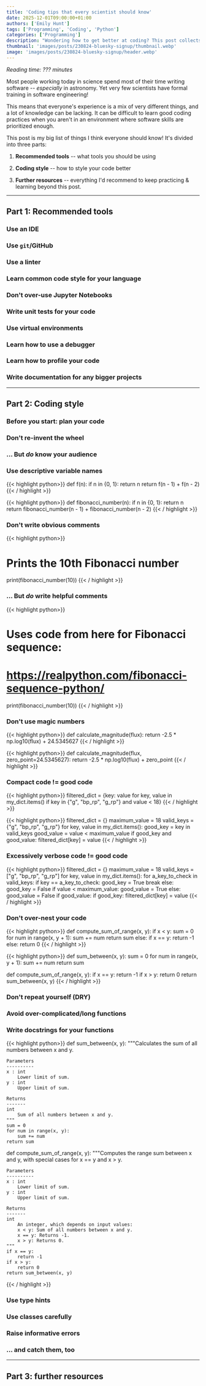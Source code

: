 ```yaml
---
title: 'Coding tips that every scientist should know'
date: 2025-12-01T09:00:00+01:00
authors: ['Emily Hunt']
tags: ['Programming', 'Coding', 'Python']
categories: ['Programming']
description: "Wondering how to get better at coding? This post collects every tip I've found from over the years into one big post!"
thumbnail: 'images/posts/230824-bluesky-signup/thumbnail.webp'
image: 'images/posts/230824-bluesky-signup/header.webp'
---
```


_Reading time: ??? minutes_

Most people working today in science spend most of their time writing software -- _especially_ in astronomy. Yet very few scientists have formal training in software engineering!

This means that everyone's experience is a mix of very different things, and a lot of knowledge can be lacking. It can be difficult to learn good coding practices when you aren't in an environment where software skills are prioritized enough.

This post is my big list of things I think everyone should know! It's divided into three parts:

1. **Recommended tools** -- what tools you should be using

2. **Coding style** -- how to style your code better

3. **Further resources** -- everything I'd recommend to keep practicing & learning beyond this post.

---

## Part 1: Recommended tools

### Use an IDE

### Use `git`/GitHub

### Use a linter

### Learn common code style for your language

### Don't over-use Jupyter Notebooks

### Write unit tests for your code

### Use virtual environments

### Learn how to use a debugger

### Learn how to profile your code

### Write documentation for any bigger projects

---

## Part 2: Coding style

### Before you start: plan your code

### Don't re-invent the wheel

### ... But _do_ know your audience

### Use descriptive variable names

{{< highlight python>}}
def f(n):
    if n in {0, 1}:
        return n
    return f(n - 1) + f(n - 2)
{{< / highlight >}}

{{< highlight python>}}
def fibonacci_number(n):
    if n in {0, 1}:
        return n
    return fibonacci_number(n - 1) + fibonacci_number(n - 2)
{{< / highlight >}}

### Don't write obvious comments

{{< highlight python>}}
# Prints the 10th Fibonacci number
print(fibonacci_number(10))
{{< / highlight >}}

### ... But _do_ write helpful comments

{{< highlight python>}}
# Uses code from here for Fibonacci sequence: 
# https://realpython.com/fibonacci-sequence-python/
print(fibonacci_number(10))
{{< / highlight >}}

### Don't use magic numbers

{{< highlight python>}}
def calculate_magnitude(flux):
    return -2.5 * np.log10(flux) + 24.5345627
{{< / highlight >}}

{{< highlight python>}}
def calculate_magnitude(flux, zero_point=24.5345627):
    return -2.5 * np.log10(flux) + zero_point
{{< / highlight >}}

### Compact code != good code

{{< highlight python>}}
filtered_dict = {key: value for key, value in my_dict.items() if key in {"g", "bp_rp", "g_rp"} and value < 18}
{{< / highlight >}}

{{< highlight python>}}
filtered_dict = {}
maximum_value = 18
valid_keys = {"g", "bp_rp", "g_rp"}
for key, value in my_dict.items():
    good_key = key in valid_keys
    good_value = value < maximum_value
    if good_key and good_value:
        filtered_dict[key] = value
{{< / highlight >}}

### Excessively verbose code != good code

{{< highlight python>}}
filtered_dict = {}
maximum_value = 18
valid_keys = ["g", "bp_rp", "g_rp"]
for key, value in my_dict.items():
    for a_key_to_check in valid_keys:
        if key == a_key_to_check:
            good_key = True
            break
        else:
            good_key = False
    if value < maximum_value:
        good_value = True
    else:
        good_value = False
    if good_value:
        if good_key:
            filtered_dict[key] = value
{{< / highlight >}}

### Don't over-nest your code

{{< highlight python>}}
def compute_sum_of_range(x, y):
    if x < y:
        sum = 0
        for num in range(x, y + 1):
            sum += num
        return sum
    else:
        if x == y:
            return -1
        else:
            return 0
{{< / highlight >}}

{{< highlight python>}}
def sum_between(x, y):
    sum = 0
    for num in range(x, y + 1):
        sum += num
    return sum

def compute_sum_of_range(x, y):
    if x == y:
        return -1
    if x > y:
        return 0
    return sum_between(x, y)
{{< / highlight >}}


### Don't repeat yourself (DRY)

### Avoid over-complicated/long functions

### Write docstrings for your functions

{{< highlight python>}}
def sum_between(x, y):
    """Calculates the sum of all numbers between x and y.
    
    Parameters
    ----------
    x : int
        Lower limit of sum.
    y : int
        Upper limit of sum.

    Returns
    -------
    int
        Sum of all numbers between x and y.
    """
    sum = 0
    for num in range(x, y):
        sum += num
    return sum

def compute_sum_of_range(x, y):
    """Computes the range sum between x and y, with special cases for x == y and x > y.
        
    Parameters
    ----------
    x : int
        Lower limit of sum.
    y : int
        Upper limit of sum.

    Returns
    -------
    int
        An integer, which depends on input values:
        x < y: Sum of all numbers between x and y.
        x == y: Returns -1.
        x > y: Returns 0.
    """
    if x == y:
        return -1
    if x > y:
        return 0
    return sum_between(x, y)
{{< / highlight >}}

### Use type hints

### Use classes carefully

### Raise informative errors

### ... and catch them, too


---

## Part 3: further resources